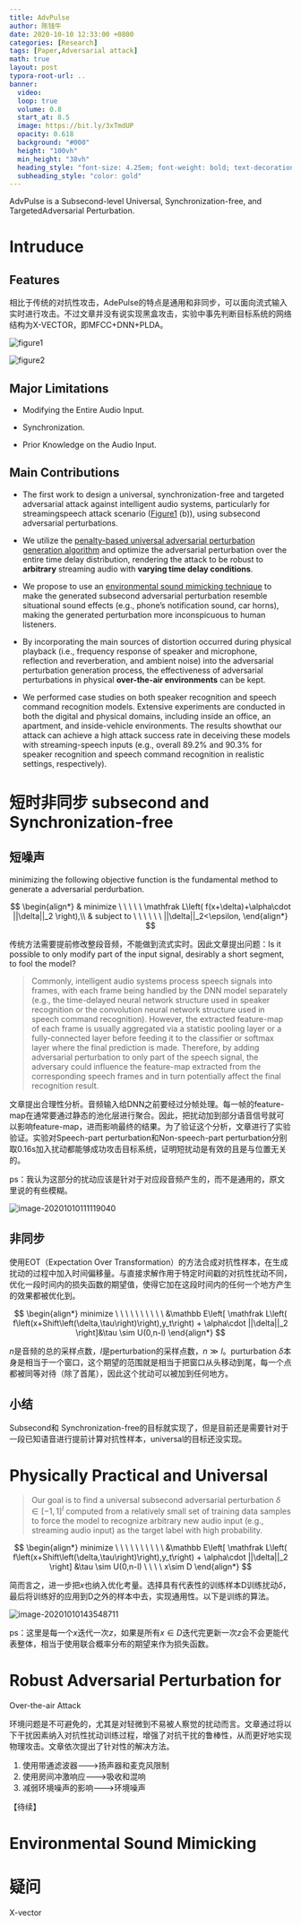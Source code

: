 ```yaml
---
title: AdvPulse
author: 陈钱牛
date: 2020-10-10 12:33:00 +0800
categories: [Research]
tags: [Paper,Adversarial attack]
math: true
layout: post
typora-root-url: ..
banner:
  video:
  loop: true
  volume: 0.8
  start_at: 8.5
  image: https://bit.ly/3xTmdUP
  opacity: 0.618
  background: "#000"
  height: "100vh"
  min_height: "38vh"
  heading_style: "font-size: 4.25em; font-weight: bold; text-decoration: underline"
  subheading_style: "color: gold"
---
```


AdvPulse is a Subsecond-level Universal, Synchronization-free, and TargetedAdversarial Perturbation.
# Intruduce

## Features

相比于传统的对抗性攻击，AdePulse的特点是通用和非同步，可以面向流式输入实时进行攻击。不过文章并没有说实现黑盒攻击，实验中事先判断目标系统的网络结构为X-VECTOR，即MFCC+DNN+PLDA。

<a name="figure1">![figure1](/assets/img/posts/2020-10-10-advpulse/image-20201010092743973.png)</a>



![figure2](/assets/img/posts/2020-10-10-advpulse/image-20201010093002672.png)

## Major Limitations

- Modifying the Entire Audio Input.

- Synchronization.

- Prior Knowledge on the Audio Input.

## Main Contributions

- The first work to design a universal, synchronization-free and targeted adversarial attack against intelligent audio systems, particularly for streamingspeech attack scenario ([Figure1](#figure1) (b)), using subsecond adversarial perturbations.
- We utilize the <u>penalty-based universal adversarial perturbation generation algorithm</u> and optimize the adversarial perturbation over the entire time delay distribution, rendering the attack to be robust to **arbitrary** streaming audio with **varying time delay conditions**. 

- We propose to use an <u>environmental sound mimicking technique</u> to make the generated subsecond adversarial perturbation resemble situational sound effects (e.g., phone’s notification sound, car horns), making the generated perturbation more inconspicuous to human listeners.
- By incorporating the main sources of distortion occurred during physical playback (i.e., frequency response of speaker and microphone, reflection and reverberation, and ambient noise) into the adversarial perturbation generation process, the effectiveness of adversarial perturbations in physical **over-the-air environments** can be kept.
- We performed case studies on both speaker recognition and speech command recognition models. Extensive experiments are conducted in both the digital and physical domains, including inside an office, an apartment, and inside-vehicle environments. The results showthat our attack can achieve a high attack success rate in deceiving these models with streaming-speech inputs (e.g., overall 89.2% and 90.3% for speaker recognition and speech command recognition in realistic settings, respectively).

# 短时非同步 subsecond and Synchronization-free

## 短噪声

minimizing the following objective function is the fundamental method to generate a adversarial perdurbation.


$$
\begin{align*}
& minimize \ \ \ \ \ \mathfrak L\left( f(x+\delta)+\alpha\cdot ||\delta||_2 \right),\\
& subject to \ \ \ \ \ \  ||\delta||_2<\epsilon,
\end{align*}
$$



传统方法需要提前修改整段音频，不能做到流式实时。因此文章提出问题：Is it possible to only modify part of the input signal, desirably a short segment, to fool the model?

>  Commonly, intelligent audio systems process speech signals into frames, with each frame being handled by the DNN model separately (e.g., the time-delayed neural network structure used in speaker recognition or the convolution neural network structure used in speech command recognition). However, the extracted feature-map of each frame is usually aggregated via a statistic pooling layer or a fully-connected layer before feeding it to the classifier or softmax layer where the final prediction is made. Therefore, by adding adversarial perturbation to only part of the speech signal, the adversary could influence the feature-map extracted from the corresponding speech frames and in turn potentially affect the final recognition result.

文章提出合理性分析。音频输入给DNN之前要经过分帧处理。每一帧的feature-map在通常要通过静态的池化层进行聚合。因此，把扰动加到部分语音信号就可以影响feature-map，进而影响最终的结果。为了验证这个分析，文章进行了实验验证。实验对Speech-part perturbation和Non-speech-part perturbation分别取0.16s加入扰动都能够成功攻击目标系统，证明短扰动是有效的且是与位置无关的。

ps：我认为这部分的扰动应该是针对于对应段音频产生的，而不是通用的，原文里说的有些模糊。

![image-20201010111119040](/assets/img/posts/2020-10-10-advpulse/image-20201010111119040.png)

## 非同步

使用EOT（Expectation Over Transformation）的方法合成对抗性样本，在生成扰动的过程中加入时间偏移量。与直接求解作用于特定时间戳的对抗性扰动不同，优化一段时间内的损失函数的期望值，使得它加在这段时间内的任何一个地方产生的效果都被优化到。


$$
\begin{align*}
minimize \ \ \ \ \ \ \ \ \ \ 
&\mathbb E\left[ 
	\mathfrak L\left(
		f\left(x+Shift\left(\delta,\tau\right)\right),y_t\right)
		+
		\alpha\cdot ||\delta||_2 
\right]&\tau \sim U(0,n-l)
\end{align*}
$$


$n$是音频的总的采样点数，$l$是perturbation的采样点数，$n\gg l$。purturbation $\delta$本身是相当于一个窗口，这个期望的范围就是相当于把窗口从头移动到尾，每一个点都被同等对待（除了首尾），因此这个扰动可以被加到任何地方。

## 小结

Subsecond和 Synchronization-free的目标就实现了，但是目前还是需要针对于一段已知语音进行提前计算对抗性样本，universal的目标还没实现。

# Physically Practical and Universal

> Our goal is to find a universal subsecond adversarial perturbation $\delta \in [-1,1]^l$  computed from a relatively small set of training data samples to force the model to recognize arbitrary new audio input (e.g., streaming audio input) as the target label with high probability.


$$
\begin{align*}
minimize \ \ \ \ \ \ \ \ \ \ 
&\mathbb E\left[ 
	\mathfrak L\left(
		f\left(x+Shift\left(\delta,\tau\right)\right),y_t\right)
		+
		\alpha\cdot ||\delta||_2 
\right] &\tau \sim U(0,n-l) \ \ \ \  x\sim D
\end{align*}
$$


简而言之，进一步把$x$也纳入优化考量。选择具有代表性的训练样本D训练扰动$\delta$，最后将训练好的应用到D之外的样本中去，实现通用性。以下是训练的算法。

![image-20201010143548711](/assets/img/posts/2020-10-10-advpulse/image-20201010143548711.png)

ps：这里是每一个$x$迭代一次$z$，如果是所有$x\in D$迭代完更新一次$z$会不会更能代表整体，相当于使用联合概率分布的期望来作为损失函数。

#  Robust Adversarial Perturbation for
Over-the-air Attack

环境问题是不可避免的，尤其是对轻微到不易被人察觉的扰动而言。文章通过将以下干扰因素纳入对抗性扰动训练过程，增强了对抗干扰的鲁棒性，从而更好地实现物理攻击。文章依次提出了针对性的解决方法。

1. 使用带通滤波器--->扬声器和麦克风限制
2. 使用房间冲激响应--->吸收和混响
3. 减弱环境噪声的影响--->环境噪声

【待续】





# Environmental Sound Mimicking











# 疑问

X-vector











